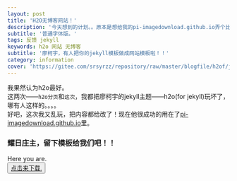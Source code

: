 ```yaml
---
layout: post
title: 'H2O无博客网站！'
description: '今天想到的计划。。原本是想给我的pi-imagedownload.github.io弄个比较好的网站模板，但是github pages的主题我觉得太少了，突然间我想到了h2o，我为何不把h2o做成一个网站模板呢？于是就有了大家所看到的一切。话说，廖柯宇看到这样，肯定气死了。。。。'
subtitle: '普通字体版。'
tags: 反馈 jekyll
keywords: h2o 网站 无博客
subtitle: '廖柯宇，有人把你的jekyll模板做成网站模板啦！！'
category: information
cover: 'https://gitee.com/srsyrzz/repository/raw/master/blogfile/h2of/jekyll-theme-h2o-postcover.jpg'
---
```


我果然认为h2o最好。  
这两次——`h2o分页`和`这次`，我都把廖柯宇的jekyll主题——h2o(for jekyll)玩坏了，哪有人这样的。。。。  
好吧，这次我又乱玩，把内容都给改了！现在他很成功的用在了[pi-imagedownload.github.io](https://pi-imagedownload.github.io)里。
  
### 耀日庄主，留下模板给我们吧！！
Here you are.  
<button width=30 height=40><a href="https://gitee.com/srsyrzz/repository/raw/master/blogfile/h2of/h2oNoBlogWebsiteModel.zip">点击来下载.</a></button>

